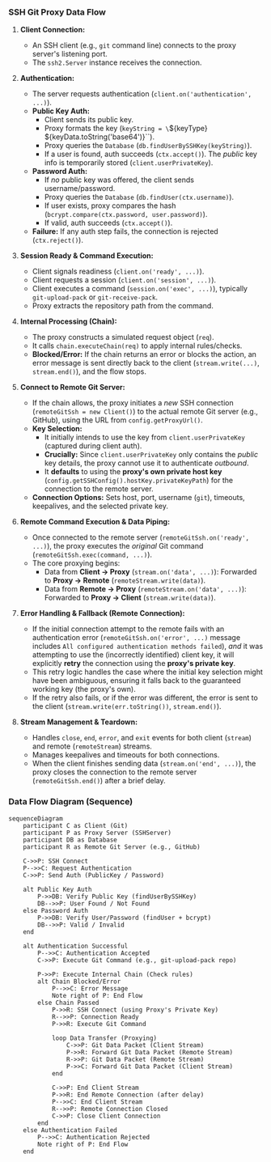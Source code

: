 ### SSH Git Proxy Data Flow

1.  **Client Connection:**
    - An SSH client (e.g., `git` command line) connects to the proxy server's listening port.
    - The `ssh2.Server` instance receives the connection.

2.  **Authentication:**
    - The server requests authentication (`client.on('authentication', ...)`).
    - **Public Key Auth:**
      - Client sends its public key.
      - Proxy formats the key (`keyString = \`${keyType} ${keyData.toString('base64')}\``).
      - Proxy queries the `Database` (`db.findUserBySSHKey(keyString)`).
      - If a user is found, auth succeeds (`ctx.accept()`). The _public_ key info is temporarily stored (`client.userPrivateKey`).
    - **Password Auth:**
      - If _no_ public key was offered, the client sends username/password.
      - Proxy queries the `Database` (`db.findUser(ctx.username)`).
      - If user exists, proxy compares the hash (`bcrypt.compare(ctx.password, user.password)`).
      - If valid, auth succeeds (`ctx.accept()`).
    - **Failure:** If any auth step fails, the connection is rejected (`ctx.reject()`).

3.  **Session Ready & Command Execution:**
    - Client signals readiness (`client.on('ready', ...)`).
    - Client requests a session (`client.on('session', ...)`).
    - Client executes a command (`session.on('exec', ...)`), typically `git-upload-pack` or `git-receive-pack`.
    - Proxy extracts the repository path from the command.

4.  **Internal Processing (Chain):**
    - The proxy constructs a simulated request object (`req`).
    - It calls `chain.executeChain(req)` to apply internal rules/checks.
    - **Blocked/Error:** If the chain returns an error or blocks the action, an error message is sent directly back to the client (`stream.write(...)`, `stream.end()`), and the flow stops.

5.  **Connect to Remote Git Server:**
    - If the chain allows, the proxy initiates a _new_ SSH connection (`remoteGitSsh = new Client()`) to the actual remote Git server (e.g., GitHub), using the URL from `config.getProxyUrl()`.
    - **Key Selection:**
      - It initially intends to use the key from `client.userPrivateKey` (captured during client auth).
      - **Crucially:** Since `client.userPrivateKey` only contains the _public_ key details, the proxy cannot use it to authenticate _outbound_.
      - It **defaults** to using the **proxy's own private host key** (`config.getSSHConfig().hostKey.privateKeyPath`) for the connection to the remote server.
    - **Connection Options:** Sets host, port, username (`git`), timeouts, keepalives, and the selected private key.

6.  **Remote Command Execution & Data Piping:**
    - Once connected to the remote server (`remoteGitSsh.on('ready', ...)`), the proxy executes the _original_ Git command (`remoteGitSsh.exec(command, ...)`).
    - The core proxying begins:
      - Data from **Client -> Proxy** (`stream.on('data', ...)`): Forwarded to **Proxy -> Remote** (`remoteStream.write(data)`).
      - Data from **Remote -> Proxy** (`remoteStream.on('data', ...)`): Forwarded to **Proxy -> Client** (`stream.write(data)`).

7.  **Error Handling & Fallback (Remote Connection):**
    - If the initial connection attempt to the remote fails with an authentication error (`remoteGitSsh.on('error', ...)` message includes `All configured authentication methods failed`), _and_ it was attempting to use the (incorrectly identified) client key, it will explicitly **retry** the connection using the **proxy's private key**.
    - This retry logic handles the case where the initial key selection might have been ambiguous, ensuring it falls back to the guaranteed working key (the proxy's own).
    - If the retry also fails, or if the error was different, the error is sent to the client (`stream.write(err.toString())`, `stream.end()`).

8.  **Stream Management & Teardown:**
    - Handles `close`, `end`, `error`, and `exit` events for both client (`stream`) and remote (`remoteStream`) streams.
    - Manages keepalives and timeouts for both connections.
    - When the client finishes sending data (`stream.on('end', ...)`), the proxy closes the connection to the remote server (`remoteGitSsh.end()`) after a brief delay.

### Data Flow Diagram (Sequence)

```mermaid
sequenceDiagram
    participant C as Client (Git)
    participant P as Proxy Server (SSHServer)
    participant DB as Database
    participant R as Remote Git Server (e.g., GitHub)

    C->>P: SSH Connect
    P-->>C: Request Authentication
    C->>P: Send Auth (PublicKey / Password)

    alt Public Key Auth
        P->>DB: Verify Public Key (findUserBySSHKey)
        DB-->>P: User Found / Not Found
    else Password Auth
        P->>DB: Verify User/Password (findUser + bcrypt)
        DB-->>P: Valid / Invalid
    end

    alt Authentication Successful
        P-->>C: Authentication Accepted
        C->>P: Execute Git Command (e.g., git-upload-pack repo)

        P->>P: Execute Internal Chain (Check rules)
        alt Chain Blocked/Error
            P-->>C: Error Message
            Note right of P: End Flow
        else Chain Passed
            P->>R: SSH Connect (using Proxy's Private Key)
            R-->>P: Connection Ready
            P->>R: Execute Git Command

            loop Data Transfer (Proxying)
                C->>P: Git Data Packet (Client Stream)
                P->>R: Forward Git Data Packet (Remote Stream)
                R->>P: Git Data Packet (Remote Stream)
                P->>C: Forward Git Data Packet (Client Stream)
            end

            C->>P: End Client Stream
            P->>R: End Remote Connection (after delay)
            P-->>C: End Client Stream
            R-->>P: Remote Connection Closed
            C->>P: Close Client Connection
        end
    else Authentication Failed
        P-->>C: Authentication Rejected
        Note right of P: End Flow
    end

```

```

```
